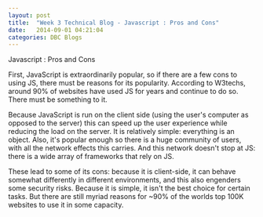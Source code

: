 ```yaml
---
layout: post
title:  "Week 3 Technical Blog - Javascript : Pros and Cons"
date:   2014-09-01 04:21:04
categories: DBC Blogs
---
```

Javascript : Pros and Cons

First, JavaScript is extraordinarily popular, so if there are a few cons to using JS, there must be reasons for its popularity. According to W3techs, around 90% of websites have used JS for years and continue to do so. There must be something to it.

Because JavaScript is run on the client side (using the user's computer as opposed to the server) this can speed up the user experience while reducing the load on the server. It is relatively simple: everything is an object. Also, it's popular enough so there is a huge community of users, with all the network effects this carries. And this network doesn't stop at JS: there is a wide array of frameworks that rely on JS.

These lead to some of its cons: because it is client-side, it can behave somewhat differently in different environments, and this also engenders some security risks. Because it is simple, it isn't the best choice for certain tasks. But there are still myriad reasons for ~90% of the worlds top 100K websites to use it in some capacity.
